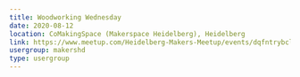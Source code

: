 ```yaml
---
title: Woodworking Wednesday
date: 2020-08-12
location: CoMakingSpace (Makerspace Heidelberg), Heidelberg
link: https://www.meetup.com/Heidelberg-Makers-Meetup/events/dqfntrybclbqb/
usergroup: makershd
type: usergroup
---
```


